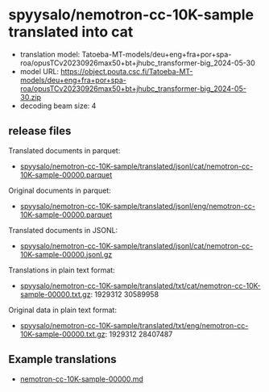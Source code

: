 # spyysalo/nemotron-cc-10K-sample translated into cat

* translation model: Tatoeba-MT-models/deu+eng+fra+por+spa-roa/opusTCv20230926max50+bt+jhubc_transformer-big_2024-05-30
* model URL: https://object.pouta.csc.fi/Tatoeba-MT-models/deu+eng+fra+por+spa-roa/opusTCv20230926max50+bt+jhubc_transformer-big_2024-05-30.zip
* decoding beam size: 4

## release files

Translated documents in parquet:
* [spyysalo/nemotron-cc-10K-sample/translated/jsonl/cat/nemotron-cc-10K-sample-00000.parquet](https://object.pouta.csc.fi/OELLM-synthetic/spyysalo/nemotron-cc-10K-sample/translated/jsonl/cat/nemotron-cc-10K-sample-00000.parquet)

Original documents in parquet:
* [spyysalo/nemotron-cc-10K-sample/translated/jsonl/eng/nemotron-cc-10K-sample-00000.parquet](https://object.pouta.csc.fi/OELLM-synthetic/spyysalo/nemotron-cc-10K-sample/translated/jsonl/eng/nemotron-cc-10K-sample-00000.parquet)

Translated documents in JSONL:
* [spyysalo/nemotron-cc-10K-sample/translated/jsonl/cat/nemotron-cc-10K-sample-00000.jsonl.gz](https://object.pouta.csc.fi/OELLM-synthetic/spyysalo/nemotron-cc-10K-sample/translated/jsonl/cat/nemotron-cc-10K-sample-00000.jsonl.gz)

Translations in plain text format:
* [spyysalo/nemotron-cc-10K-sample/translated/txt/cat/nemotron-cc-10K-sample-00000.txt.gz](https://object.pouta.csc.fi/OELLM-synthetic/spyysalo/nemotron-cc-10K-sample/translated/txt/cat/nemotron-cc-10K-sample-00000.txt.gz): 1929312 30589958

Original data in plain text format:
* [spyysalo/nemotron-cc-10K-sample/translated/txt/eng/nemotron-cc-10K-sample-00000.txt.gz](https://object.pouta.csc.fi/OELLM-synthetic/spyysalo/nemotron-cc-10K-sample/translated/txt/eng/nemotron-cc-10K-sample-00000.txt.gz): 1929312 28407487

## Example translations

* [nemotron-cc-10K-sample-00000.md](nemotron-cc-10K-sample-00000.md)
